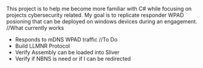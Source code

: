 This project is to help me become more familiar with C# while focusing on projects cybersecurity related. My goal is to replicate responder WPAD posioning that can be deployed on windows devices during an engagement.
//What currently works
* Responds to mDNS WPAD traffic
//To Do
* Build LLMNR Protocol
* Verify Assembly can be loaded into Sliver
* Verify if NBNS is need or if I can be redirected
